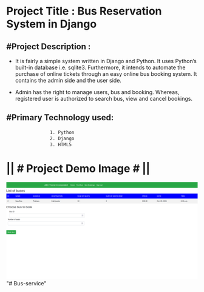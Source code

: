 # Project Title : Bus Reservation System in Django



## #Project Description :

- It is fairly a simple system written in Django and Python. It uses Python’s built-in database i.e. sqlite3. Furthermore, it intends to automate the purchase of online tickets through an easy online bus booking system. It contains the admin side and the user side.


- Admin has the right to manage users, bus and booking. Whereas, registered user is authorized to search bus, view and cancel bookings.



## #Primary Technology  used: 
                    1. Python
                    2. Django
                    3. HTML5
                   
              
# || *#* Project Demo Image *#* ||   

<img src="https://github.com/pranita28Dane/bus-reservation-system-in-django/blob/dev/bus-reservation-system-in-django.png">               
"# Bus-service" 

